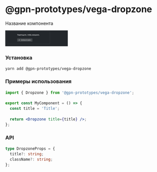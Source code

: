 # @gpn-prototypes/vega-dropzone

Название компонента

<img src="docs/pic-1.png" height="50">

### Установка

```
yarn add @gpn-prototypes/vega-dropzone
```

### Примеры использования

```jsx
import { Dropzone } from '@gpn-prototypes/vega-dropzone';

export const MyComponent = () => {
  const title = 'Title';

  return <Dropzone title={title} />;
};
```

### API

```ts
type DropzoneProps = {
  title?: string;
  className?: string;
};
```
